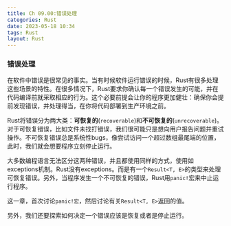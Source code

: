 ```yaml
---
title: Ch 09.00:错误处理
categories: Rust
date: 2023-05-18 10:34
tags: Rust
layout: Rust
---
```

### 错误处理

在软件中错误是很常见的事实。当有时候软件运行错误的时候，Rust有很多处理这些场景的特性。在很多情况下，Rust要求你确认每一个错误发生的可能，并在代码编译前就采取相应的行为。这个必要前提会让你的程序更加健壮：确保你会提前发现错误，并处理得当，在你将代码部署到生产环境之前。

Rust将错误分为两大类：**可恢复的**(`recoverable`)和**不可恢复的**(`unrecoverable`)。对于可恢复错误，比如文件未找打错误，我们很可能只是想向用户报告问题并重试操作。不可恢复错误总是系统性bugs，像尝试访问一个超过数组最尾端的位置，此时，我们就会想要程序立刻停止运行。

大多数编程语言无法区分这两种错误，并且都使用同样的方式，使用如exceptions机制。Rust没有exceptions。而是有一个`Result<T, E>`的类型来处理可恢复错误。另外，当程序发生一个不可恢复的错误，Rust用`panic!`宏来中止运行程序。

这一章，首次讨论`panic!宏`，然后讨论有关`Result<T, E>`返回的值。

另外，我们还要探索如何决定一个错误应该是恢复或者是停止运行。

